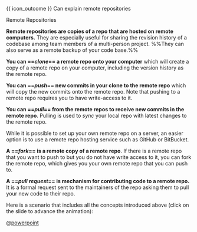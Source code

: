 <span id="prereqs"></span>

<span id="outcomes">{{ icon_outcome }} Can explain remote repositories</span>

<span id="title">Remote Repositories</span>

<div id="body">

**Remote repositories are copies of a repo that are hosted on remote computers.** They are especially useful for sharing the revision history of a codebase among team members of a multi-person project. %%They can also serve as a remote backup of your code base.%%

**You can ==_clone_== a remote repo onto your computer** which will create a copy of a remote repo on your computer, including the version history as the remote repo.

**You can ==_push_== new commits in your clone to the remote repo** which will copy the new commits onto the remote repo. Note that pushing to a remote repo requires you to have write-access to it.

**You can ==_pull_== from the remote repos to receive new commits in the remote repo**. Pulling is used to _sync_ your local repo with latest changes to the remote repo.

While it is possible to set up your own remote repo on a server, an easier option is to use a remote repo hosting service such as GitHub or BitBucket.

**A ==_fork_== is a remote copy of a remote repo**. If there is a remote repo that you want to push to but you do not have write access to it, you can fork the remote repo, which gives you your own remote repo that you can push to.

**A ==_pull request_== is mechanism for contributing code to a remote repo.** It is a formal request sent to the maintainers of the repo asking them to pull your new code to their repo.


<div v-closeable alt="slideshow: remote repo scenario" class="non-printable">

Here is a scenario that includes all the concepts introduced above (click on the slide to advance the animation): 

@[powerpoint](https://onedrive.live.com/embed?cid=A5AF047C4CAD67AB&resid=A5AF047C4CAD67AB%212290&authkey=&em=2)

</div>

</div>

<div id="extras">
</div>
